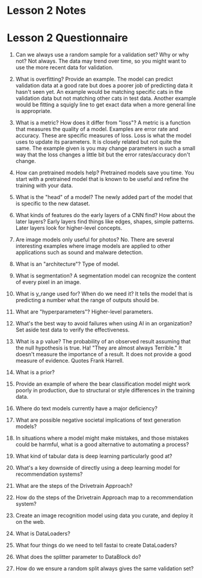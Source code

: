 # Lesson 2 Notes

# Lesson 2 Questionnaire

1. Can we always use a random sample for a validation set? Why or why not?
Not always. The data may trend over time, so you might want to use the more recent data for validation.

2. What is overfitting? Provide an example.
The model can predict validation data at a good rate but does a poorer job of predicting data it hasn't seen yet. An example would be matching specific cats in the validation data but not matching other cats in test data. Another example would be fitting a squigly line to get exact data when a more general line is appropriate.

3. What is a metric? How does it differ from "loss"?
A metric is a function that measures the quality of a model. Examples are error rate and accuracy. These are specific measures of loss. Loss is what the model uses to update its parameters. It is closely related but not quite the same. The example given is you may change parameters in such a small way that the loss changes a little bit but the error rates/accuracy don't change.

4. How can pretrained models help?
Pretrained models save you time. You start with a pretrained model that is known to be useful and refine the training with your data.

5. What is the "head" of a model?
The newly added part of the model that is specific to the new dataset.

6. What kinds of features do the early layers of a CNN find? How about the later layers?
Early layers find things like edges, shapes, simple patterns. Later layers look for higher-level concepts.

7. Are image models only useful for photos?
No. There are several interesting examples where image models are applied to other applications such as sound and malware detection.

8. What is an "architecture"?
Type of model.

9. What is segmentation?
A segmentation model can recognize the content of every pixel in an image.

10. What is y_range used for? When do we need it?
It tells the model that is predicting a number what the range of outputs should be.

11. What are "hyperparameters"?
Higher-level parameters.

12. What's the best way to avoid failures when using AI in an organization?
Set aside test data to verify the effectiveness.

13. What is a p value?
The probability of an observed result assuming that the null hypothesis is true. Ha! "They are almost always Terrible." It doesn't measure the importance of a result. It does not provide a good measure of evidence. Quotes Frank Harrell.

14. What is a prior?
15. Provide an example of where the bear classification model might work poorly in production, due to structural or style differences in the training data.
16. Where do text models currently have a major deficiency?
17. What are possible negative societal implications of text generation models?
18. In situations where a model might make mistakes, and those mistakes could be harmful, what is a good alternative to automating a process?
19. What kind of tabular data is deep learning particularly good at?
20. What's a key downside of directly using a deep learning model for recommendation systems?
21. What are the steps of the Drivetrain Approach?
22. How do the steps of the Drivetrain Approach map to a recommendation system?
23. Create an image recognition model using data you curate, and deploy it on the web.
24. What is DataLoaders?
25. What four things do we need to tell fastai to create DataLoaders?
26. What does the splitter parameter to DataBlock do?
27. How do we ensure a random split always gives the same validation set?
